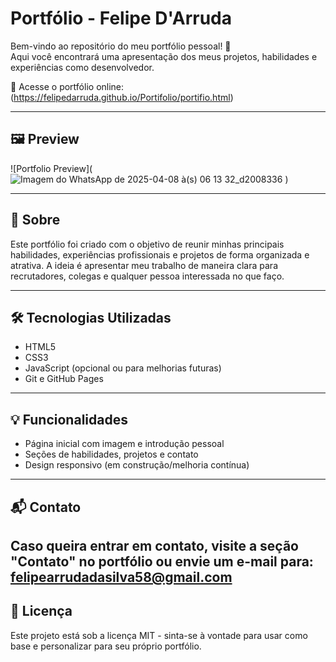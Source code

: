 # Portfólio - Felipe D'Arruda

Bem-vindo ao repositório do meu portfólio pessoal! 🚀  
Aqui você encontrará uma apresentação dos meus projetos, habilidades e experiências como desenvolvedor.

🔗 Acesse o portfólio online:(https://felipedarruda.github.io/Portifolio/portifio.html)

---

## 🖼️ Preview



![Portfolio Preview](![Imagem do WhatsApp de 2025-04-08 à(s) 06 13 32_d2008336](https://github.com/user-attachments/assets/ab085272-757e-4481-b55b-e45b3a96354e)
)

---

## 📌 Sobre

Este portfólio foi criado com o objetivo de reunir minhas principais habilidades, experiências profissionais e projetos de forma organizada e atrativa. A ideia é apresentar meu trabalho de maneira clara para recrutadores, colegas e qualquer pessoa interessada no que faço.

---

## 🛠️ Tecnologias Utilizadas

- HTML5
- CSS3
- JavaScript (opcional ou para melhorias futuras)
- Git e GitHub Pages

---

## 💡 Funcionalidades

- Página inicial com imagem e introdução pessoal
- Seções de habilidades, projetos e contato
- Design responsivo (em construção/melhoria contínua)

---

## 📬 Contato

Caso queira entrar em contato, visite a seção "Contato" no portfólio ou envie um e-mail para:  
**felipearrudadasilva58@gmail.com**
---

## 📄 Licença

Este projeto está sob a licença MIT - sinta-se à vontade para usar como base e personalizar para seu próprio portfólio.
